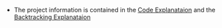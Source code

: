 * The project information is contained in the [Code Explanataion](https://github.com/iasim/Word-Puzzle-Generator/blob/master/Code%20Explanation.pdf) and the [Backtracking Explanataion](https://github.com/iasim/Word-Puzzle-Generator/blob/master/Backtracking%20Explanation.pdf)
